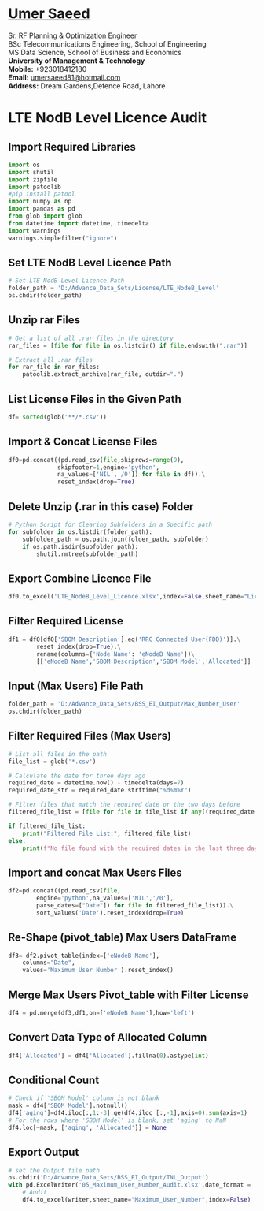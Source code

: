 #  [Umer Saeed](https://www.linkedin.com/in/engumersaeed/)
Sr. RF Planning & Optimization Engineer<br>
BSc Telecommunications Engineering, School of Engineering<br>
MS Data Science, School of Business and Economics<br>
**University of Management & Technology**<br>
**Mobile:**     +923018412180<br>
**Email:**  umersaeed81@hotmail.com<br>
**Address:** Dream Gardens,Defence Road, Lahore<br>

# LTE NodB Level Licence Audit

## Import Required Libraries


```python
import os
import shutil
import zipfile
import patoolib
#pip install patool
import numpy as np
import pandas as pd
from glob import glob
from datetime import datetime, timedelta
import warnings
warnings.simplefilter("ignore")
```

## Set LTE NodB Level Licence Path


```python
# Set LTE NodB Level Licence Path
folder_path = 'D:/Advance_Data_Sets/License/LTE_NodeB_Level'
os.chdir(folder_path)
```

## Unzip rar Files


```python
# Get a list of all .rar files in the directory
rar_files = [file for file in os.listdir() if file.endswith(".rar")]

# Extract all .rar files
for rar_file in rar_files:
    patoolib.extract_archive(rar_file, outdir=".")
```

## List License Files in the Given Path


```python
df= sorted(glob('**/*.csv'))
```

## Import & Concat License Files


```python
df0=pd.concat((pd.read_csv(file,skiprows=range(9),
              skipfooter=1,engine='python',
              na_values=['NIL','/0']) for file in df)).\
              reset_index(drop=True)
```

## Delete Unzip (.rar in this case) Folder


```python
# Python Script for Clearing Subfolders in a Specific path
for subfolder in os.listdir(folder_path):
    subfolder_path = os.path.join(folder_path, subfolder)
    if os.path.isdir(subfolder_path):
        shutil.rmtree(subfolder_path)
```

## Export Combine Licence File


```python
df0.to_excel('LTE_NodeB_Level_Licence.xlsx',index=False,sheet_name="Licence")
```

## Filter Required License


```python
df1 = df0[df0['SBOM Description'].eq('RRC Connected User(FDD)')].\
        reset_index(drop=True).\
        rename(columns={'Node Name': 'eNodeB Name'})\
        [['eNodeB Name','SBOM Description','SBOM Model','Allocated']]
```

## Input (Max Users) File Path


```python
folder_path = 'D:/Advance_Data_Sets/BSS_EI_Output/Max_Number_User'
os.chdir(folder_path)
```

## Filter Required Files (Max Users)


```python
# List all files in the path
file_list = glob('*.csv')

# Calculate the date for three days ago
required_date = datetime.now() - timedelta(days=7)
required_date_str = required_date.strftime("%d%m%Y")

# Filter files that match the required date or the two days before
filtered_file_list = [file for file in file_list if any((required_date + timedelta(days=i)).strftime("%d%m%Y") in file for i in range(7))]

if filtered_file_list:
    print("Filtered File List:", filtered_file_list)
else:
    print(f"No file found with the required dates in the last three days.")
```

## Import and concat Max Users Files


```python
df2=pd.concat((pd.read_csv(file,
        engine='python',na_values=['NIL','/0'],
        parse_dates=["Date"]) for file in filtered_file_list)).\
        sort_values('Date').reset_index(drop=True)
```

## Re-Shape (pivot_table) Max Users DataFrame


```python
df3= df2.pivot_table(index=['eNodeB Name'],
    columns="Date",
    values='Maximum User Number').reset_index()
```

## Merge Max Users Pivot_table with Filter License


```python
df4 = pd.merge(df3,df1,on=['eNodeB Name'],how='left')
```

## Convert Data Type of Allocated Column


```python
df4['Allocated'] = df4['Allocated'].fillna(0).astype(int)
```

## Conditional Count


```python
# Check if 'SBOM Model' column is not blank
mask = df4['SBOM Model'].notnull()
df4['aging']=df4.iloc[:,1:-3].ge(df4.iloc [:,-1],axis=0).sum(axis=1)
# For the rows where 'SBOM Model' is blank, set 'aging' to NaN
df4.loc[~mask, ['aging', 'Allocated']] = None
```

## Export Output


```python
# set the Output file path
os.chdir('D:/Advance_Data_Sets/BSS_EI_Output/TNL_Output')
with pd.ExcelWriter('05_Maximum_User_Number_Audit.xlsx',date_format = 'dd-mm-yyyy',datetime_format='dd-mm-yyyy') as writer:
    # Audit
    df4.to_excel(writer,sheet_name="Maximum_User_Number",index=False)
```
